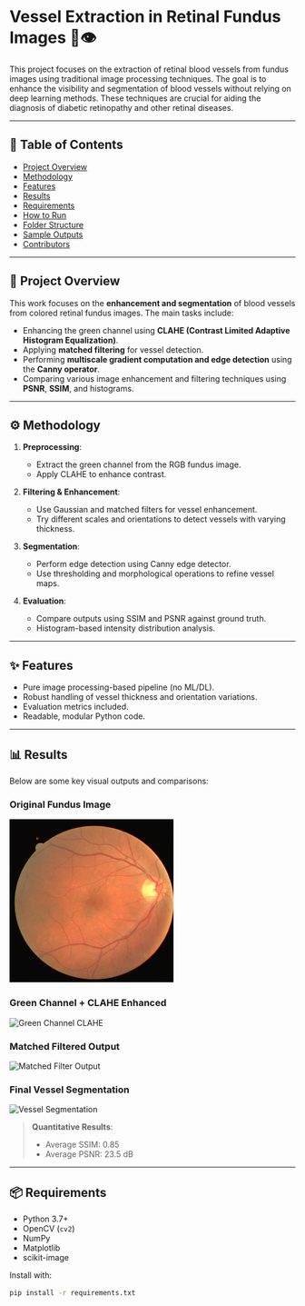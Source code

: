 # Vessel Extraction in Retinal Fundus Images 🧠👁️

This project focuses on the extraction of retinal blood vessels from fundus images using traditional image processing techniques. The goal is to enhance the visibility and segmentation of blood vessels without relying on deep learning methods. These techniques are crucial for aiding the diagnosis of diabetic retinopathy and other retinal diseases.

---

## 📌 Table of Contents
- [Project Overview](#project-overview)
- [Methodology](#methodology)
- [Features](#features)
- [Results](#results)
- [Requirements](#requirements)
- [How to Run](#how-to-run)
- [Folder Structure](#folder-structure)
- [Sample Outputs](#sample-outputs)
- [Contributors](#contributors)

---

## 🧾 Project Overview

This work focuses on the **enhancement and segmentation** of blood vessels from colored retinal fundus images. The main tasks include:
- Enhancing the green channel using **CLAHE (Contrast Limited Adaptive Histogram Equalization)**.
- Applying **matched filtering** for vessel detection.
- Performing **multiscale gradient computation and edge detection** using the **Canny operator**.
- Comparing various image enhancement and filtering techniques using **PSNR**, **SSIM**, and histograms.

---

## ⚙️ Methodology

1. **Preprocessing**:
   - Extract the green channel from the RGB fundus image.
   - Apply CLAHE to enhance contrast.

2. **Filtering & Enhancement**:
   - Use Gaussian and matched filters for vessel enhancement.
   - Try different scales and orientations to detect vessels with varying thickness.

3. **Segmentation**:
   - Perform edge detection using Canny edge detector.
   - Use thresholding and morphological operations to refine vessel maps.

4. **Evaluation**:
   - Compare outputs using SSIM and PSNR against ground truth.
   - Histogram-based intensity distribution analysis.

---

## ✨ Features
- Pure image processing-based pipeline (no ML/DL).
- Robust handling of vessel thickness and orientation variations.
- Evaluation metrics included.
- Readable, modular Python code.

---

## 📊 Results

Below are some key visual outputs and comparisons:

### Original Fundus Image
![Original Fundus](images/original_fundus.png)

### Green Channel + CLAHE Enhanced
![Green Channel CLAHE](images/clahe_green.png)

### Matched Filtered Output
![Matched Filter Output](images/matched_filter.png)

### Final Vessel Segmentation
![Vessel Segmentation](images/final_vessels.png)

> **Quantitative Results**:
> - Average SSIM: 0.85
> - Average PSNR: 23.5 dB

---

## 📦 Requirements

- Python 3.7+
- OpenCV (`cv2`)
- NumPy
- Matplotlib
- scikit-image

Install with:

```bash
pip install -r requirements.txt
